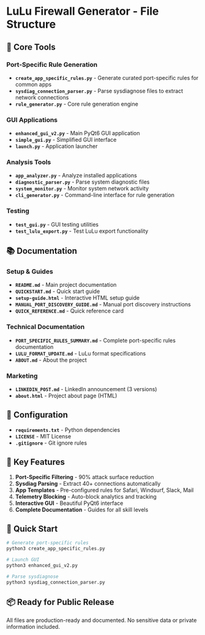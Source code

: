 # LuLu Firewall Generator - File Structure

## 📁 Core Tools

### Port-Specific Rule Generation
- **`create_app_specific_rules.py`** - Generate curated port-specific rules for common apps
- **`sysdiag_connection_parser.py`** - Parse sysdiagnose files to extract network connections
- **`rule_generator.py`** - Core rule generation engine

### GUI Applications
- **`enhanced_gui_v2.py`** - Main PyQt6 GUI application
- **`simple_gui.py`** - Simplified GUI interface
- **`launch.py`** - Application launcher

### Analysis Tools
- **`app_analyzer.py`** - Analyze installed applications
- **`diagnostic_parser.py`** - Parse system diagnostic files
- **`system_monitor.py`** - Monitor system network activity
- **`cli_generator.py`** - Command-line interface for rule generation

### Testing
- **`test_gui.py`** - GUI testing utilities
- **`test_lulu_export.py`** - Test LuLu export functionality

## 📚 Documentation

### Setup & Guides
- **`README.md`** - Main project documentation
- **`QUICKSTART.md`** - Quick start guide
- **`setup-guide.html`** - Interactive HTML setup guide
- **`MANUAL_PORT_DISCOVERY_GUIDE.md`** - Manual port discovery instructions
- **`QUICK_REFERENCE.md`** - Quick reference card

### Technical Documentation
- **`PORT_SPECIFIC_RULES_SUMMARY.md`** - Complete port-specific rules documentation
- **`LULU_FORMAT_UPDATE.md`** - LuLu format specifications
- **`ABOUT.md`** - About the project

### Marketing
- **`LINKEDIN_POST.md`** - LinkedIn announcement (3 versions)
- **`about.html`** - Project about page (HTML)

## 🔧 Configuration

- **`requirements.txt`** - Python dependencies
- **`LICENSE`** - MIT License
- **`.gitignore`** - Git ignore rules

## 🎯 Key Features

1. **Port-Specific Filtering** - 90% attack surface reduction
2. **Sysdiag Parsing** - Extract 40+ connections automatically
3. **App Templates** - Pre-configured rules for Safari, Windsurf, Slack, Mail
4. **Telemetry Blocking** - Auto-block analytics and tracking
5. **Interactive GUI** - Beautiful PyQt6 interface
6. **Complete Documentation** - Guides for all skill levels

## 🚀 Quick Start

```bash
# Generate port-specific rules
python3 create_app_specific_rules.py

# Launch GUI
python3 enhanced_gui_v2.py

# Parse sysdiagnose
python3 sysdiag_connection_parser.py
```

## 📦 Ready for Public Release

All files are production-ready and documented.
No sensitive data or private information included.
